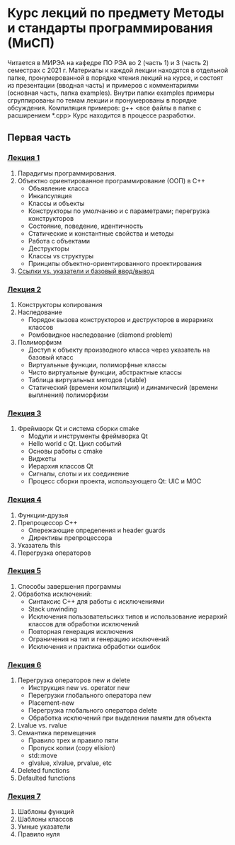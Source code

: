 # Курс лекций по предмету Методы и стандарты программирования (МиСП)
Читается в МИРЭА на кафедре ПО РЭА во 2 (часть 1) и 3 (часть 2) семестрах с 2021 г.
Материалы к каждой лекции находятся в отдельной папке, пронумерованной в порядке чтения лекций на курсе, и состоят из презентации (вводная часть) и примеров с комментариями (основная часть, папка examples). Внутри папки examples примеры сгруппированы по темам лекции и пронумерованы в порядке обсуждения.
Компиляция примеров: g++ <все файлы в папке с расширением *.cpp>
Курс находится в процессе разработки.

## Первая часть
### [Лекция 1](pt1/lectures/lecture1)
1. Парадигмы программирования. 
2. Объектно ориентированное программирование (ООП) в C++
   * Объявление класса
   * Инкапсуляция
   * Классы и объекты
   * Конструкторы по умолчанию и с параметрами; перегрузка конструкторов
   * Состояние, поведение, идентичность
   * Статические и константные свойства и методы
   * Работа с объектами
   * Деструкторы
   * Классы vs структуры
   * Принципы объектно-ориентированного проектирования
3. [Ссылки vs. указатели и базовый ввод/вывод](pt1/lectures/lecture1/examples/2_pointers_references)

### [Лекция 2](pt1/lectures/lecture2)
1. Конструкторы копирования
2. Наследование
   * Порядок вызова конструкторов и деструкторов в иерархиях классов
   * Ромбовидное наследование (diamond problem)
3. Полиморфизм
   * Доступ к объекту производного класса через указатель на базовый класс
   * Виртуальные функции, полиморфные классы
   * Чисто виртуальные функции, абстрактные классы
   * Таблица виртуальных методов (vtable)
   * Статический (времени компиляции) и динамичесий (времени выплнения) полиморфизм
   
### [Лекция 3](pt1/lectures/lecture3)
1. Фреймворк Qt и система сборки cmake
   * Модули и инструменты фреймворка Qt
   * Hello world с Qt. Цикл событий
   * Основы работы с cmake
   * Виджеты
   * Иерархия классов Qt
   * Сигналы, слоты и их соединение
   * Процесс сборки проекта, использующего Qt: UIC и MOC

### [Лекция 4](pt1/lectures/lecture4)
1. Функции-друзья
2. Препроцессор C++
   * Опережающие определения и header guards
   * Директивы препроцессора
3. Указатель this
4. Перегрузка операторов

### [Лекция 5](pt1/lectures/lecture5)
1. Способы завершения программы
2. Обработка исключений:
    * Синтаксис C++ для работы с исключениями
    * Stack unwinding
    * Исключения пользовательсикх типов и использование иерархий классов для обработки исключений
    * Повторная генерация исключения
    * Ограничения на тип и генерацию исключений
    * Исключения и практика обработки ошибок
 
### [Лекция 6](pt1/lectures/lecture6)
1. Перегрузка операторов new и delete
    * Инструкция new vs. operator new
    * Перегрузки глобального оператора new
    * Placement-new
    * Перегрузка глобального оператора delete
    * Обработка исключений при выделении памяти для объекта
2. Lvalue vs. rvalue
3. Семантика перемещения
    * Правило трех и правило пяти
    * Пропуск копии (copy elision)
    * std::move
    * glvalue, xlvalue, prvalue, etc
4. Deleted functions
5. Defaulted functions

### [Лекция 7](pt1/lectures/lecture7)
1. Шаблоны функций
2. Шаблоны классов
3. Умные указатели
4. Правило нуля


